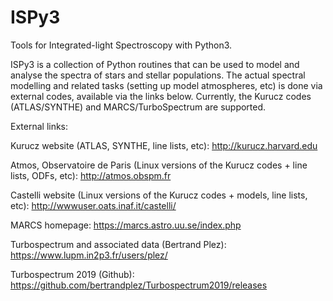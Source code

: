 # ISPy3
Tools for Integrated-light Spectroscopy with Python3.

ISPy3 is a collection of Python routines that can be used to model and analyse the spectra of stars and stellar populations. 
The actual spectral modelling and related tasks (setting up model atmospheres, etc) is done via external codes, available via the links below.
Currently, the Kurucz codes (ATLAS/SYNTHE) and MARCS/TurboSpectrum are supported.

External links:

Kurucz website (ATLAS, SYNTHE, line lists, etc): http://kurucz.harvard.edu

Atmos, Observatoire de Paris (Linux versions of the Kurucz codes + line lists, ODFs, etc): http://atmos.obspm.fr

Castelli website (Linux versions of the Kurucz codes + models, line lists, etc): http://wwwuser.oats.inaf.it/castelli/

MARCS homepage: https://marcs.astro.uu.se/index.php

Turbospectrum and associated data (Bertrand Plez): https://www.lupm.in2p3.fr/users/plez/ 

Turbospectrum 2019 (Github): https://github.com/bertrandplez/Turbospectrum2019/releases
